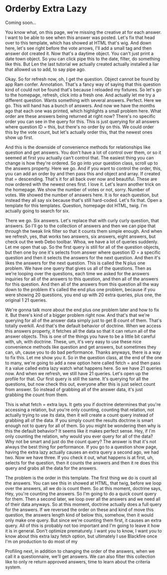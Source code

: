 # Orderby Extra Lazy

Coming soon...

You know what, on this page, we're missing the creative at for each answer. I want to
be able to see when this answer was posted. Let's fix that head over to this
template, which has showed at HTML that's wig. And down here, let's see right before
the vote arrows, I'll add a small tag and then answer dot created it. Now that's a
daytime object. You can't just print a date town object. So you can click pipe this
to the date, filter, do something like this. But Len the last tutorial we actually
created actually installed a liar that allowed us to add, to say pipe ago.

Okay. So for refresh now, oh, I get the question. Object cannot be found by app Ram
confer. Annotation. That's a fancy way of saying that this question kind of could not
be found that's because I reloaded my fixtures. So let's go to the homepage, refresh,
click into a fresh one. And actually let me try a different question. Wants something
with several answers. Perfect. Here we go. This will hand has a bunch of answers. And
now we have the months ago that each one was printed, which highlights a small
problem here. What order are these answers being returned at right now? There's no
specific order you can see in the query for this. This is just querying for all
answers where question ID = this, but there's no order by on this. We could order
this by the vote count, but let's actually order this, that the newest ones show up
first.

And this is the downside of convenience methods for relationships like question and
get answers. You don't have a lot of control over them, or so it seemed at first you
actually can't control that. The easiest thing you can change is how they're ordered.
So go into your question class, scroll up to the answers property. Here we go. And if
you want to control the order, this, you can add an order by and then pass this and
object and array. If created that = descending. That's it for all back over now and
beautiful. These are now ordered with the newest ones first. I love it. Let's learn
another trick on the homepage. We show the number of votes or not, sorry. Number of
votes. We showed the number of answers here. It is for each question, but instead
they all say six because that's still hard-coded. Let's fix that. Open a template for
this templates. Question, homepage dot HTML, twig. I'm actually going to search for
six.

There we go. Six answers. Let's replace that with curly curly question, that answers.
So I'll go to the collection of answers and then we can pipe that through the tweak
link filter so that it counts them simple enough. And when we refresh, yes, that
works two answers, six answers, eight answers, but check out the web Debo toolbar.
Whoa, we have a lot of queries suddenly. Let me open that up. So the first query is
still for all of the question objects, but then one by one it's selects from answer
where question ID = a specific question and then it selects the answers for the next
question. And then it's likes the answers for the next question. This is called the N
plus one problem. We have one query that gives us all of the questions. Then as we're
looping over the questions, each time we asked for the answers inquiries for all of
the answers to this question, and then all of the answers for this question. And then
all of the answers from this question all the way down to the problem it's called the
end plus one problem, because if you were showing 20 questions, you end up with 20
extra queries, plus one, the original 1 21 queries.

We're gonna talk more about the end plus one problem later and how to fix it. But
there's kind of a bigger problem right now. And that's that we're querying for all of
the answer data simply just to get B count of them. That's totally overkill. And
that's the default behavior of doctrine. When we access this answers property, it
fetches all the data so that it can return all of the answer objects. This is one of
the things you have to be a little bit careful with, uh, with doctrine. These, um,
it's very easy to use these nice convenience methods like question and get answers,
but sometimes they can, uh, cause you to do bad performance. Thanks anyways, there is
a way to fix this. Let me show you it. So in the question class, at the end of the
one to many, we're going to add a new option here called fetch = and then pass it a
value called extra lazy watch what happens here. So we have 21 queries now. And when
we refresh, we still have 21 queries. Let's open up the profile for that. Our first
query is still the same. It's querying for all the questions, but now check this out,
everyone after this is just select count from answer. So instead of grabbing all of
the answer data, it's just grabbing the count from them.

This is what fetch = extra lays. It gets you if doctrine determines that you're
accessing a relation, but you're only counting, counting that relation, not actually
trying to use its data, then it will create a count query instead of grabbing all of
the data. If you simply count the results doctrine is smart enough not to query for
all of them. So you might be wondering then why is this the default behavior? It
seems like it makes perfect sense. Hey, if I'm only counting the relation, why would
you ever query for all of the data? Why not be smart and just do the count query? The
answer is that it's not always the best thing for performance. If you go to a
question show page, having the extra lazy actually causes an extra query a second
ago, we had two. Now we have three. If you check it out, what happens is at first,
uh, selects for the question, then it counts the answers and then it re does this
query and grabs all the data for the answers.

The problem is the order in this template. The first thing we do is count all the
answers. You can see this in showed at HTML, that twig, before we loop over the
answers, all we do is count them. So at this moment, doctrine says, Hey, you're
counting the answers. So I'm going to do a quick count query for them. Then a second
later, we loop over all the answers and we need all of their data anyways. So at this
moment, doctrine actually does a full query for the answers. If we reversed the order
on these and kind of move this question, the answers length kind of below this,
somehow, then it would only make one query. But since we're counting them first, it
causes an extra query. All of this is probably not too important and I'm going to
leave it how it is in general. Don't optimize prematurely. I want you to know, I want
you to know about this extra lazy fetch option, but ultimately I use Blackfire once
I'm on production to do most of my

Profiling next, in addition to changing the order of the answers, when we call it a
questionnaire, we'll get answers. We can also filter this collection like to only re
return approved answers, time to learn about the criteria system.

